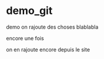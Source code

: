 # demo_git
demo
on rajoute des choses
blablabla

encore une fois

on en rajoute encore depuis le site
